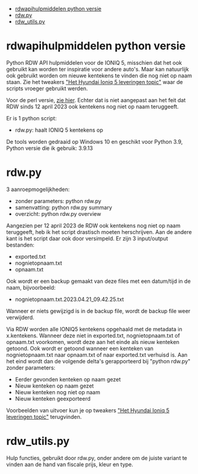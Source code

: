 - [rdwapihulpmiddelen python versie](#rdwapihulpmiddelen-python-versie)
- [rdw.py](#rdwpy)
- [rdw\_utils.py](#rdw_utilspy)

# rdwapihulpmiddelen python versie
Python RDW API hulpmiddelen voor de IONIQ 5, misschien dat het ook gebruikt kan worden ter inspiratie voor andere auto's. Maar kan natuurlijk ook gebruikt worden om nieuwe kentekens te vinden die nog niet op naam staan.
Zie het tweakers ["Het Hyundai Ioniq 5 leveringen topic"](https://gathering.tweakers.net/forum/list_messages/2073194/last) waar de scripts vroeger gebruikt werden.

Voor de perl versie, [zie hier](https://github.com/ZuinigeRijder/rdwapihulpmiddelen). Echter dat is niet aangepast aan het feit dat RDW sinds 12 april 2023 ook kentekens nog niet op naam teruggeeft.

Er is 1 python script:
- rdw.py: haalt IONIQ 5 kentekens op

De tools worden gedraaid op Windows 10 en geschikt voor Python 3.9, Python versie die ik gebruik: 3.9.13

# rdw.py

3 aanroepmogelijkheden:
- zonder parameters: python rdw.py
- samenvatting: python rdw.py summary
- overzicht: python rdw.py overview

Aangezien per 12 april 2023 de RDW ook kentekens nog niet op naam teruggeeft, heb ik het script drastisch moeten herschrijven. Aan de andere kant is het script daar ook door versimpeld.
Er zijn 3 input/output bestanden:
- exported.txt
- nognietopnaam.txt
- opnaam.txt

Ook wordt er een backup gemaakt van deze files met een datum/tijd in de naam, bijvoorbeeld:
- nognietopnaam.txt.2023.04.21_09.42.25.txt

Wanneer er niets gewijzigd is in de backup file, wordt de backup file weer verwijderd.

Via RDW worden alle IONIQ5 kentekens opgehaald met de metadata in x.kentekens. Wanneer deze niet in exported.txt, nognietopnaam.txt of opnaam.txt voorkomen, wordt deze aan het einde als nieuw kenteken getoond. Ook wordt er getoond wanneer een kenteken van nognietopnaam.txt naar opnaam.txt of naar exported.txt verhuisd is. Aan het eind wordt dan de volgende delta's gerapporteerd bij "python rdw.py" zonder parameters:
- Eerder gevonden kenteken op naam gezet
- Nieuw kenteken op naam gezet
- Nieuw kenteken nog niet op naam
- Nieuw kenteken geexporteerd

Voorbeelden van uitvoer kun je op tweakers ["Het Hyundai Ioniq 5 leveringen topic"](https://gathering.tweakers.net/forum/list_messages/2073194/2?data%5Bfilter_pins%5D=1) terugvinden.


# rdw_utils.py

Hulp functies, gebruikt door rdw.py, onder andere om de juiste variant te vinden aan de hand van fiscale prijs, kleur en type.